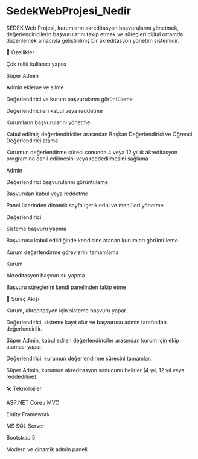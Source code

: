 # SedekWebProjesi_Nedir
SEDEK Web Projesi, kurumların akreditasyon başvurularını yönetmek, değerlendiricilerin başvurularını takip etmek ve süreçleri dijital ortamda düzenlemek amacıyla geliştirilmiş bir akreditasyon yönetim sistemidir.

🚀 Özellikler

Çok rollü kullanıcı yapısı

Süper Admin

Admin ekleme ve silme

Değerlendirici ve kurum başvurularını görüntüleme

Değerlendiricileri kabul veya reddetme

Kurumların başvurularını yönetme

Kabul edilmiş değerlendiriciler arasından Başkan Değerlendirici ve Öğrenci Değerlendirici atama

Kurumun değerlendirme süreci sonunda 4 veya 12 yıllık akreditasyon programına dahil edilmesini veya reddedilmesini sağlama

Admin

Değerlendirici başvurularını görüntüleme

Başvuruları kabul veya reddetme

Panel üzerinden dinamik sayfa içeriklerini ve menüleri yönetme

Değerlendirici

Sisteme başvuru yapma

Başvurusu kabul edildiğinde kendisine atanan kurumları görüntüleme

Kurum değerlendirme görevlerini tamamlama

Kurum

Akreditasyon başvurusu yapma

Başvuru süreçlerini kendi panelinden takip etme

📌 Süreç Akışı

Kurum, akreditasyon için sisteme başvuru yapar.

Değerlendirici, sisteme kayıt olur ve başvurusu admin tarafından değerlendirilir.

Süper Admin, kabul edilen değerlendiriciler arasından kurum için ekip ataması yapar.

Değerlendirici, kurumun değerlendirme sürecini tamamlar.

Süper Admin, kurumun akreditasyon sonucunu belirler (4 yıl, 12 yıl veya reddedilme).

🛠️ Teknolojiler

ASP.NET Core / MVC

Entity Framework

MS SQL Server

Bootstrap 5

Modern ve dinamik admin paneli
